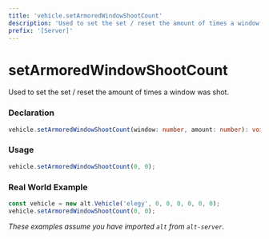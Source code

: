 ```yaml
---
title: 'vehicle.setArmoredWindowShootCount'
description: 'Used to set the set / reset the amount of times a window was shot.'
prefix: '[Server]'
---
```


# setArmoredWindowShootCount

Used to set the set / reset the amount of times a window was shot.

### Declaration

```typescript
vehicle.setArmoredWindowShootCount(window: number, amount: number): void;
```

### Usage

```js
vehicle.setArmoredWindowShootCount(0, 0);
```

### Real World Example

```js
const vehicle = new alt.Vehicle('elegy', 0, 0, 0, 0, 0, 0);
vehicle.setArmoredWindowShootCount(0, 0);
```

_These examples assume you have imported `alt` from `alt-server`._